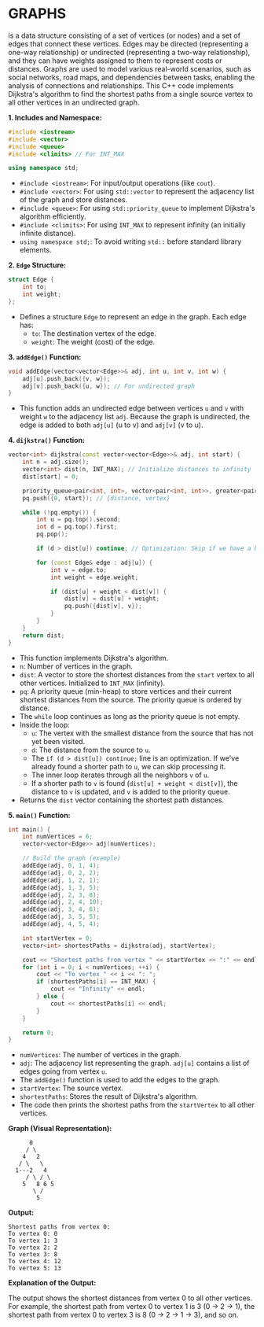 # **GRAPHS** 
is a data structure consisting of a set of vertices (or nodes) and a set of edges that connect these vertices.  Edges may be directed (representing a one-way relationship) or undirected (representing a two-way relationship), and they can have weights assigned to them to represent costs or distances.  Graphs are used to model various real-world scenarios, such as social networks, road maps, and dependencies between tasks, enabling the analysis of connections and relationships. This C++ code implements Dijkstra's algorithm to find the shortest paths from a single source vertex to all other vertices in an undirected graph.

**1. Includes and Namespace:**

```c++
#include <iostream>
#include <vector>
#include <queue>
#include <climits> // For INT_MAX

using namespace std;
```

*   `#include <iostream>`: For input/output operations (like `cout`).
*   `#include <vector>`: For using `std::vector` to represent the adjacency list of the graph and store distances.
*   `#include <queue>`: For using `std::priority_queue` to implement Dijkstra's algorithm efficiently.
*   `#include <climits>`: For using `INT_MAX` to represent infinity (an initially infinite distance).
*   `using namespace std;`: To avoid writing `std::` before standard library elements.

**2. `Edge` Structure:**

```c++
struct Edge {
    int to;
    int weight;
};
```

*   Defines a structure `Edge` to represent an edge in the graph. Each edge has:
    *   `to`: The destination vertex of the edge.
    *   `weight`: The weight (cost) of the edge.

**3. `addEdge()` Function:**

```c++
void addEdge(vector<vector<Edge>>& adj, int u, int v, int w) {
    adj[u].push_back({v, w});
    adj[v].push_back({u, w}); // For undirected graph
}
```

*   This function adds an undirected edge between vertices `u` and `v` with weight `w` to the adjacency list `adj`.  Because the graph is undirected, the edge is added to both `adj[u]` (u to v) and `adj[v]` (v to u).

**4. `dijkstra()` Function:**

```c++
vector<int> dijkstra(const vector<vector<Edge>>& adj, int start) {
    int n = adj.size();
    vector<int> dist(n, INT_MAX); // Initialize distances to infinity
    dist[start] = 0;

    priority_queue<pair<int, int>, vector<pair<int, int>>, greater<pair<int, int>>> pq;
    pq.push({0, start}); // {distance, vertex}

    while (!pq.empty()) {
        int u = pq.top().second;
        int d = pq.top().first;
        pq.pop();

        if (d > dist[u]) continue; // Optimization: Skip if we have a better path already

        for (const Edge& edge : adj[u]) {
            int v = edge.to;
            int weight = edge.weight;

            if (dist[u] + weight < dist[v]) {
                dist[v] = dist[u] + weight;
                pq.push({dist[v], v});
            }
        }
    }
    return dist;
}
```

*   This function implements Dijkstra's algorithm.
*   `n`: Number of vertices in the graph.
*   `dist`: A vector to store the shortest distances from the `start` vertex to all other vertices. Initialized to `INT_MAX` (infinity).
*   `pq`: A priority queue (min-heap) to store vertices and their current shortest distances from the source. The priority queue is ordered by distance.
*   The `while` loop continues as long as the priority queue is not empty.
*   Inside the loop:
    *   `u`: The vertex with the smallest distance from the source that has not yet been visited.
    *   `d`: The distance from the source to `u`.
    *   The `if (d > dist[u]) continue;` line is an optimization.  If we've already found a shorter path to `u`, we can skip processing it.
    *   The inner loop iterates through all the neighbors `v` of `u`.
    *   If a shorter path to `v` is found (`dist[u] + weight < dist[v]`), the distance to `v` is updated, and `v` is added to the priority queue.
*   Returns the `dist` vector containing the shortest path distances.

**5. `main()` Function:**

```c++
int main() {
    int numVertices = 6;
    vector<vector<Edge>> adj(numVertices);

    // Build the graph (example)
    addEdge(adj, 0, 1, 4);
    addEdge(adj, 0, 2, 2);
    addEdge(adj, 1, 2, 1);
    addEdge(adj, 1, 3, 5);
    addEdge(adj, 2, 3, 8);
    addEdge(adj, 2, 4, 10);
    addEdge(adj, 3, 4, 6);
    addEdge(adj, 3, 5, 5);
    addEdge(adj, 4, 5, 4);

    int startVertex = 0;
    vector<int> shortestPaths = dijkstra(adj, startVertex);

    cout << "Shortest paths from vertex " << startVertex << ":" << endl;
    for (int i = 0; i < numVertices; ++i) {
        cout << "To vertex " << i << ": ";
        if (shortestPaths[i] == INT_MAX) {
            cout << "Infinity" << endl;
        } else {
            cout << shortestPaths[i] << endl;
        }
    }

    return 0;
}
```

*   `numVertices`: The number of vertices in the graph.
*   `adj`: The adjacency list representing the graph. `adj[u]` contains a list of edges going from vertex `u`.
*   The `addEdge()` function is used to add the edges to the graph.
*   `startVertex`: The source vertex.
*   `shortestPaths`: Stores the result of Dijkstra's algorithm.
*   The code then prints the shortest paths from the `startVertex` to all other vertices.

**Graph (Visual Representation):**

```
      0
     / \
    4   2
   / \   \
  1---2   4
     / \ / \
    5   8 6 5
       \ /
        5
```

**Output:**

```
Shortest paths from vertex 0:
To vertex 0: 0
To vertex 1: 3
To vertex 2: 2
To vertex 3: 8
To vertex 4: 12
To vertex 5: 13
```

**Explanation of the Output:**

The output shows the shortest distances from vertex 0 to all other vertices. For example, the shortest path from vertex 0 to vertex 1 is 3 (0 -> 2 -> 1), the shortest path from vertex 0 to vertex 3 is 8 (0 -> 2 -> 1 -> 3), and so on.
